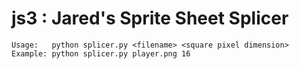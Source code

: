 # js3 : Jared's Sprite Sheet Splicer

    Usage:   python splicer.py <filename> <square pixel dimension>
    Example: python splicer.py player.png 16
